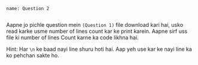 ```ngMeta
name: Question 2


```

Aapne jo pichle question mein `(Question 1)` file download kari hai, usko read karke usme number of lines count kar ke print karein. Aapne sirf uss file ki number of lines Count karne ka code likhna hai.

Hint: Har `\n` ke baad nayi line shuru hoti hai. Aap yeh use kar ke nayi line ka ko pehchan sakte ho.
